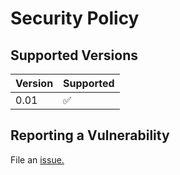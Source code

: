 # Security Policy

## Supported Versions

| Version | Supported          |
| ------- | ------------------ |
| 0.01   | :white_check_mark: |

## Reporting a Vulnerability

File an [issue.](https://github.com/Sieep-Coding/pyt/issues)
